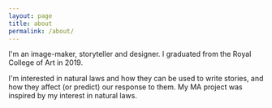 ```yaml
---
layout: page
title: about
permalink: /about/
---
```


<div class="text">

<p>
I'm an image-maker, storyteller and designer. I graduated from the Royal College of Art in 2019.
</p>
<p>
I'm interested in natural laws and how they can be used to write stories, and how they affect (or predict) our response to them. My MA project was inspired by my interest in natural laws.
</p>
